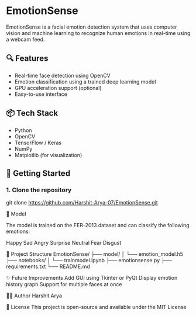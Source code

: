# EmotionSense

EmotionSense is a facial emotion detection system that uses computer vision and machine learning to recognize human emotions in real-time using a webcam feed.

## 🔍 Features
- Real-time face detection using OpenCV
- Emotion classification using a trained deep learning model
- GPU acceleration support (optional)
- Easy-to-use interface

## 📦 Tech Stack
- Python
- OpenCV
- TensorFlow / Keras
- NumPy
- Matplotlib (for visualization)

## 🚀 Getting Started

### 1. Clone the repository

git clone https://github.com/Harshit-Arya-07/EmotionSense.git



🧠 Model

The model is trained on the FER-2013 dataset and can classify the following emotions:

Happy
Sad
Angry
Surprise
Neutral
Fear
Disgust

📁 Project Structure
EmotionSense/
├── model/
│   └── emotion_model.h5
├── notebooks/
│   └── trainmodel.ipynb
├── emotionsense.py
├── requirements.txt
└── README.md


✨ Future Improvements
Add GUI using Tkinter or PyQt
Display emotion history graph
Support for multiple faces at once


👨‍💻 Author
Harshit Arya


📜 License
This project is open-source and available under the MIT License
